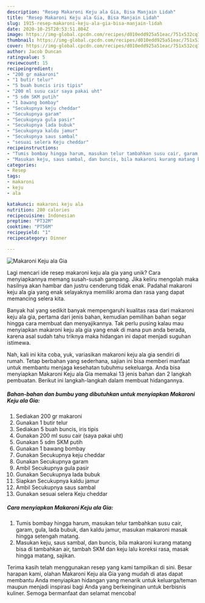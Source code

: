 ```yaml
---
description: "Resep Makaroni Keju ala Gia, Bisa Manjain Lidah"
title: "Resep Makaroni Keju ala Gia, Bisa Manjain Lidah"
slug: 1915-resep-makaroni-keju-ala-gia-bisa-manjain-lidah
date: 2020-10-25T20:53:51.804Z
image: https://img-global.cpcdn.com/recipes/d010edd925a51eac/751x532cq70/makaroni-keju-ala-gia-foto-resep-utama.jpg
thumbnail: https://img-global.cpcdn.com/recipes/d010edd925a51eac/751x532cq70/makaroni-keju-ala-gia-foto-resep-utama.jpg
cover: https://img-global.cpcdn.com/recipes/d010edd925a51eac/751x532cq70/makaroni-keju-ala-gia-foto-resep-utama.jpg
author: Jacob Duncan
ratingvalue: 5
reviewcount: 15
recipeingredient:
- "200 gr makaroni"
- "1 butir telur"
- "5 buah buncis iris tipis"
- "200 ml susu cair saya pakai uht"
- "5 sdm SKM putih"
- "1 bawang bombay"
- "Secukupnya keju cheddar"
- "Secukupnya garam"
- "Secukupnya gula pasir"
- "Secukupnya lada bubuk"
- "Secukupnya kaldu jamur"
- "Secukupnya saus sambal"
- "sesuai selera Keju cheddar"
recipeinstructions:
- "Tumis bombay hingga harum, masukan telur tambahkan susu cair, garam, gula, lada bubuk, dan kaldu jamur, masukan makaroni masak hingga setengah matang."
- "Masukan keju, saus sambal, dan buncis, bila makaroni kurang matang bisa di tambahkan air, tambah SKM dan keju lalu koreksi rasa, masak hingga matang, sajikan."
categories:
- Resep
tags:
- makaroni
- keju
- ala

katakunci: makaroni keju ala 
nutrition: 280 calories
recipecuisine: Indonesian
preptime: "PT32M"
cooktime: "PT56M"
recipeyield: "1"
recipecategory: Dinner

---
```



![Makaroni Keju ala Gia](https://img-global.cpcdn.com/recipes/d010edd925a51eac/751x532cq70/makaroni-keju-ala-gia-foto-resep-utama.jpg)

Lagi mencari ide resep makaroni keju ala gia yang unik? Cara menyiapkannya memang susah-susah gampang. Jika keliru mengolah maka hasilnya akan hambar dan justru cenderung tidak enak. Padahal makaroni keju ala gia yang enak selayaknya memiliki aroma dan rasa yang dapat memancing selera kita.



Banyak hal yang sedikit banyak mempengaruhi kualitas rasa dari makaroni keju ala gia, pertama dari jenis bahan, kemudian pemilihan bahan segar hingga cara membuat dan menyajikannya. Tak perlu pusing kalau mau menyiapkan makaroni keju ala gia yang enak di mana pun anda berada, karena asal sudah tahu triknya maka hidangan ini dapat menjadi suguhan istimewa.


Nah, kali ini kita coba, yuk, variasikan makaroni keju ala gia sendiri di rumah. Tetap berbahan yang sederhana, sajian ini bisa memberi manfaat untuk membantu menjaga kesehatan tubuhmu sekeluarga. Anda bisa menyiapkan Makaroni Keju ala Gia memakai 13 jenis bahan dan 2 langkah pembuatan. Berikut ini langkah-langkah dalam membuat hidangannya.

<!--inarticleads1-->

##### Bahan-bahan dan bumbu yang dibutuhkan untuk menyiapkan Makaroni Keju ala Gia:

1. Sediakan 200 gr makaroni
1. Gunakan 1 butir telur
1. Sediakan 5 buah buncis, iris tipis
1. Gunakan 200 ml susu cair (saya pakai uht)
1. Gunakan 5 sdm SKM putih
1. Gunakan 1 bawang bombay
1. Gunakan Secukupnya keju cheddar
1. Gunakan Secukupnya garam
1. Ambil Secukupnya gula pasir
1. Gunakan Secukupnya lada bubuk
1. Siapkan Secukupnya kaldu jamur
1. Ambil Secukupnya saus sambal
1. Gunakan sesuai selera Keju cheddar




<!--inarticleads2-->

##### Cara menyiapkan Makaroni Keju ala Gia:

1. Tumis bombay hingga harum, masukan telur tambahkan susu cair, garam, gula, lada bubuk, dan kaldu jamur, masukan makaroni masak hingga setengah matang.
1. Masukan keju, saus sambal, dan buncis, bila makaroni kurang matang bisa di tambahkan air, tambah SKM dan keju lalu koreksi rasa, masak hingga matang, sajikan.




Terima kasih telah menggunakan resep yang kami tampilkan di sini. Besar harapan kami, olahan Makaroni Keju ala Gia yang mudah di atas dapat membantu Anda menyiapkan hidangan yang menarik untuk keluarga/teman maupun menjadi inspirasi bagi Anda yang berkeinginan untuk berbisnis kuliner. Semoga bermanfaat dan selamat mencoba!
